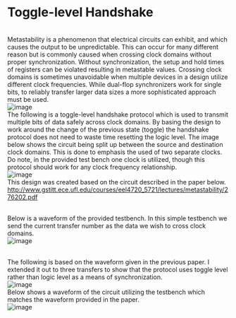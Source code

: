 # Toggle-level Handshake

<br>Metastability is a phenomenon that electrical circuits can exhibit, and which causes the output to be unpredictable. This can occur for many different reason but is commonly caused when crossing clock domains without proper synchronization. Without synchronization, the setup and hold times of registers can be violated resulting in metastable values. Crossing clock domains is sometimes unavoidable when multiple devices in a design utilize different clock frequencies. While dual-flop synchronizers work for single bits, to reliably transfer larger data sizes a more sophisticated approach must be used.<br/>
![image](https://user-images.githubusercontent.com/30327564/207465174-ab7f08d2-ad39-42b1-97c8-b722c975471e.png)
<br>The following is a toggle-level handshake protocol which is used to transmit multiple bits of data safely across clock domains. By basing the design to work around the change of the previous state (toggle) the handshake protocol does not need to waste time resetting the logic level. The image below shows the circuit being split up between the source and destination clock domains. This is done to emphasis the used of two separate clocks. Do note, in the provided test bench one clock is utilized, though this protocol should work for any clock frequency relationship.<br />
![image](https://user-images.githubusercontent.com/30327564/207420060-4d6913ec-c797-4edf-8612-0dcf48dbc16e.png)
<br>This design was created based on the circuit described in the paper below.<br />
http://www.gstitt.ece.ufl.edu/courses/eel4720_5721/lectures/metastability/276202.pdf

<br>Below is a waveform of the provided testbench. In this simple testbench we send the current transfer number as the data we wish to cross clock domains.<br />
![image](https://user-images.githubusercontent.com/30327564/207421357-01d4a4bc-b5be-43e9-a88b-9765a5e54e42.png)

<br>The following is based on the waveform given in the previous paper. I extended it out to three transfers to show that the protocol uses toggle level rather than logic level as a means of synchronization.<br />
![image](https://user-images.githubusercontent.com/30327564/207425691-566908f0-ecc0-4579-80ba-a2d0df85b4a2.png)
<br>Below shows a waveform of the circuit utilizing the testbench which matches the waveform provided in the paper.<br/>
![image](https://user-images.githubusercontent.com/30327564/207424070-8606abf3-5eac-427e-a620-f5cabb9b607e.png)



